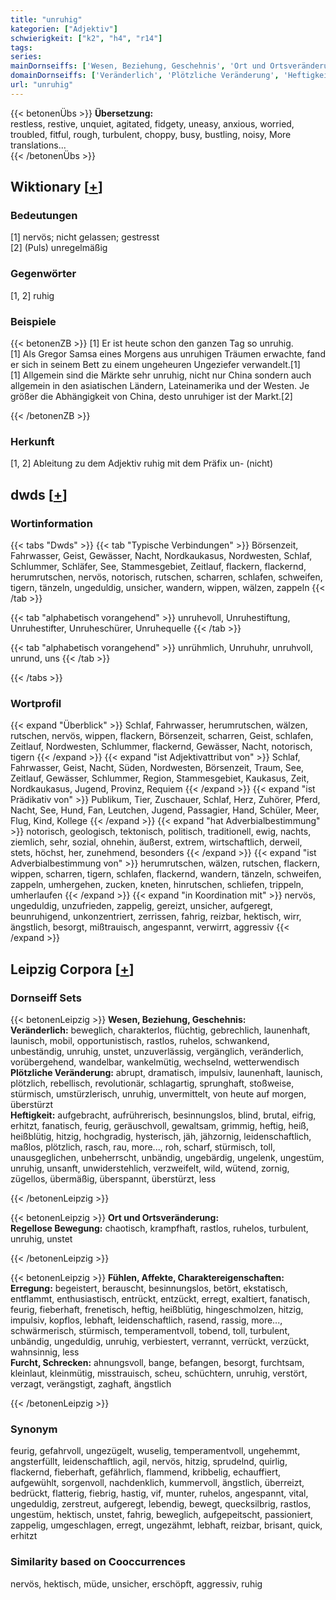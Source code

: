 ```yaml
---
title: "unruhig"
kategorien: ["Adjektiv"]
schwierigkeit: ["k2", "h4", "r14"]
tags:
series:
mainDornseiffs: ['Wesen, Beziehung, Geschehnis', 'Ort und Ortsveränderung', 'Fühlen, Affekte, Charaktereigenschaften']
domainDornseiffs: ['Veränderlich', 'Plötzliche Veränderung', 'Heftigkeit', 'Regellose Bewegung', 'Erregung', 'Furcht, Schrecken']
url: "unruhig"
---
```


{{< betonenÜbs >}}
**Übersetzung:**  
restless, restive, unquiet, agitated, fidgety, uneasy, anxious, worried, troubled, fitful, rough, turbulent, choppy, busy, bustling, noisy, More translations...  
{{< /betonenÜbs >}}

## Wiktionary [[+](https://de.wiktionary.org/wiki/unruhig)]

### Bedeutungen
[1] nervös; nicht gelassen; gestresst  
[2] (Puls) unregelmäßig  

### Gegenwörter
[1, 2] ruhig  

### Beispiele
{{< betonenZB >}}
[1] Er ist heute schon den ganzen Tag so unruhig.  
[1] Als Gregor Samsa eines Morgens aus unruhigen Träumen erwachte, fand er sich in seinem Bett zu einem ungeheuren Ungeziefer verwandelt.[1]  
[1] Allgemein sind die Märkte sehr unruhig, nicht nur China sondern auch allgemein in den asiatischen Ländern, Lateinamerika und der Westen. Je größer die Abhängigkeit von China, desto unruhiger ist der Markt.[2]  

{{< /betonenZB >}}
### Herkunft
[1, 2] Ableitung zu dem Adjektiv ruhig mit dem Präfix un- (nicht)  



## dwds [[+](https://www.dwds.de/wb/unruhig)]

### Wortinformation
{{< tabs "Dwds" >}}
{{< tab "Typische Verbindungen" >}}
Börsenzeit, Fahrwasser, Geist, Gewässer, Nacht, Nordkaukasus, Nordwesten, Schlaf, Schlummer, Schläfer, See, Stammesgebiet, Zeitlauf, flackern, flackernd, herumrutschen, nervös, notorisch, rutschen, scharren, schlafen, schweifen, tigern, tänzeln, ungeduldig, unsicher, wandern, wippen, wälzen, zappeln
{{< /tab >}}

{{< tab "alphabetisch vorangehend" >}}
unruhevoll, Unruhestiftung, Unruhestifter, Unruheschürer, Unruhequelle
{{< /tab >}}

{{< tab "alphabetisch vorangehend" >}}
unrühmlich, Unruhuhr, unruhvoll, unrund, uns
{{< /tab >}}

{{< /tabs >}}

### Wortprofil
{{< expand "Überblick" >}} Schlaf, Fahrwasser, herumrutschen, wälzen, rutschen, nervös, wippen, flackern, Börsenzeit, scharren, Geist, schlafen, Zeitlauf, Nordwesten, Schlummer, flackernd, Gewässer, Nacht, notorisch, tigern {{< /expand >}}
{{< expand "ist Adjektivattribut von" >}} Schlaf, Fahrwasser, Geist, Nacht, Süden, Nordwesten, Börsenzeit, Traum, See, Zeitlauf, Gewässer, Schlummer, Region, Stammesgebiet, Kaukasus, Zeit, Nordkaukasus, Jugend, Provinz, Requiem {{< /expand >}}
{{< expand "ist Prädikativ von" >}} Publikum, Tier, Zuschauer, Schlaf, Herz, Zuhörer, Pferd, Nacht, See, Hund, Fan, Leutchen, Jugend, Passagier, Hand, Schüler, Meer, Flug, Kind, Kollege {{< /expand >}}
{{< expand "hat Adverbialbestimmung" >}} notorisch, geologisch, tektonisch, politisch, traditionell, ewig, nachts, ziemlich, sehr, sozial, ohnehin, äußerst, extrem, wirtschaftlich, derweil, stets, höchst, her, zunehmend, besonders {{< /expand >}}
{{< expand "ist Adverbialbestimmung von" >}} herumrutschen, wälzen, rutschen, flackern, wippen, scharren, tigern, schlafen, flackernd, wandern, tänzeln, schweifen, zappeln, umhergehen, zucken, kneten, hinrutschen, schliefen, trippeln, umherlaufen {{< /expand >}}
{{< expand "in Koordination mit" >}} nervös, ungeduldig, unzufrieden, zappelig, gereizt, unsicher, aufgeregt, beunruhigend, unkonzentriert, zerrissen, fahrig, reizbar, hektisch, wirr, ängstlich, besorgt, mißtrauisch, angespannt, verwirrt, aggressiv {{< /expand >}}

## Leipzig Corpora [[+](https://corpora.uni-leipzig.de/en/res?word=unruhig&corpusId=deu_newscrawl-public_2018)]

### Dornseiff Sets
{{< betonenLeipzig >}}
**Wesen, Beziehung, Geschehnis:**  
**Veränderlich:** beweglich, charakterlos, flüchtig, gebrechlich, launenhaft, launisch, mobil, opportunistisch, rastlos, ruhelos, schwankend, unbeständig, unruhig, unstet, unzuverlässig, vergänglich, veränderlich, vorübergehend, wandelbar, wankelmütig, wechselnd, wetterwendisch  
**Plötzliche Veränderung:** abrupt, dramatisch, impulsiv, launenhaft, launisch, plötzlich, rebellisch, revolutionär, schlagartig, sprunghaft, stoßweise, stürmisch, umstürzlerisch, unruhig, unvermittelt, von heute auf morgen, überstürzt  
**Heftigkeit:** aufgebracht, aufrührerisch, besinnungslos, blind, brutal, eifrig, erhitzt, fanatisch, feurig, geräuschvoll, gewaltsam, grimmig, heftig, heiß, heißblütig, hitzig, hochgradig, hysterisch, jäh, jähzornig, leidenschaftlich, maßlos, plötzlich, rasch, rau, more..., roh, scharf, stürmisch, toll, unausgeglichen, unbeherrscht, unbändig, ungebärdig, ungelenk, ungestüm, unruhig, unsanft, unwiderstehlich, verzweifelt, wild, wütend, zornig, zügellos, übermäßig, überspannt, überstürzt, less  

{{< /betonenLeipzig >}}


{{< betonenLeipzig >}}
**Ort und Ortsveränderung:**  
**Regellose Bewegung:** chaotisch, krampfhaft, rastlos, ruhelos, turbulent, unruhig, unstet  

{{< /betonenLeipzig >}}


{{< betonenLeipzig >}}
**Fühlen, Affekte, Charaktereigenschaften:**  
**Erregung:** begeistert, berauscht, besinnungslos, betört, ekstatisch, entflammt, enthusiastisch, entrückt, entzückt, erregt, exaltiert, fanatisch, feurig, fieberhaft, frenetisch, heftig, heißblütig, hingeschmolzen, hitzig, impulsiv, kopflos, lebhaft, leidenschaftlich, rasend, rassig, more..., schwärmerisch, stürmisch, temperamentvoll, tobend, toll, turbulent, unbändig, ungeduldig, unruhig, verbiestert, verrannt, verrückt, verzückt, wahnsinnig, less  
**Furcht, Schrecken:** ahnungsvoll, bange, befangen, besorgt, furchtsam, kleinlaut, kleinmütig, misstrauisch, scheu, schüchtern, unruhig, verstört, verzagt, verängstigt, zaghaft, ängstlich  

{{< /betonenLeipzig >}}

### Synonym
feurig, gefahrvoll, ungezügelt, wuselig, temperamentvoll, ungehemmt, angsterfüllt, leidenschaftlich, agil, nervös, hitzig, sprudelnd, quirlig, flackernd, fieberhaft, gefährlich, flammend, kribbelig, echauffiert, aufgewühlt, sorgenvoll, nachdenklich, kummervoll, ängstlich, überreizt, bedrückt, flatterig, fiebrig, hastig, vif, munter, ruhelos, angespannt, vital, ungeduldig, zerstreut, aufgeregt, lebendig, bewegt, quecksilbrig, rastlos, ungestüm, hektisch, unstet, fahrig, beweglich, aufgepeitscht, passioniert, zappelig, umgeschlagen, erregt, ungezähmt, lebhaft, reizbar, brisant, quick, erhitzt


### Similarity based on Cooccurrences
nervös, hektisch, müde, unsicher, erschöpft, aggressiv, ruhig

